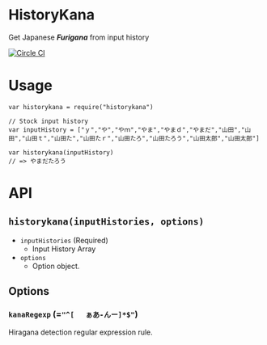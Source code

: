 # HistoryKana
Get Japanese ***Furigana*** from input history

[![Circle CI](https://circleci.com/gh/suisho/historykana.svg?style=svg)](https://circleci.com/gh/inuscript/historykana)

# Usage

```
var historykana = require("historykana")

// Stock input history
var inputHistory = ["ｙ","や","やｍ","やま","やまｄ","やまだ","山田","山田","山田ｔ","山田た","山田たｒ","山田たろ","山田たろう","山田太郎","山田太郎"]

var historykana(inputHistory)
// => やまだたろう

```

# API
## `historykana(inputHistories, options)`
- `inputHistories` (Required)
  - Input History Array
- `options`
  - Option object.

## Options
### `kanaRegexp` (=`"^[ 　ぁあ-んー]*$"`)
Hiragana detection regular expression rule.

